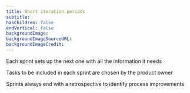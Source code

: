 ```yaml
---
title: Short iteration periods
subtitle:
hasChildren: false
endVertical: false
backgroundImage: 
backgroundImageSourceURL:
backgroundImageCredit:
---
```

Each sprint sets up the next one with all the information it needs

Tasks to be included in each sprint are chosen by the product owner

Sprints always end with a retrospective to identify process improvements